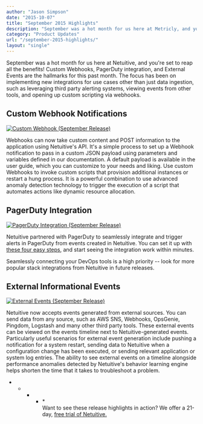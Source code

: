 ```yaml
---
author: "Jason Simpson"
date: "2015-10-07"
title: "September 2015 Highlights"
description: "September was a hot month for us here at Metricly, and you’re set to reap all the benefits! Check out this month's new releases."
category: "Product Updates"
url: "/september-2015-highlights/"
layout: "single"
---
```


September was a hot month for us here at Netuitive, and you're set to reap all the benefits! Custom Webhooks, PagerDuty integration, and External Events are the hallmarks for this past month. The focus has been on implementing new integrations for use cases other than just data ingestion, such as leveraging third party alerting systems, viewing events from other tools, and opening up custom scripting via webhooks.

Custom Webhook Notifications
----------------------------

[![Custom Webhook (September Release)](https://s3-us-west-2.amazonaws.com/com-netuitive-app-usw2-public/wp-content/uploads/2016/03/webhook.jpg)](https://s3-us-west-2.amazonaws.com/com-netuitive-app-usw2-public/wp-content/uploads/2016/03/webhook.jpg)

Webhooks can now take custom content and POST information to the application using Netuitive's API. It's a simple process to set up a Webhook notification to pass in a custom JSON payload using parameters and variables defined in our documentation. A default payload is available in the user guide, which you can customize to your needs and liking. Use custom Webhooks to invoke custom scripts that provision additional instances or restart a hung process. It is a powerful combination to use advanced anomaly detection technology to trigger the execution of a script that automates actions like dynamic resource allocation.

PagerDuty Integration
---------------------

[![PagerDuty Integration (September Release)](https://s3-us-west-2.amazonaws.com/com-netuitive-app-usw2-public/wp-content/uploads/2016/03/pagerDuty1.jpg)](https://s3-us-west-2.amazonaws.com/com-netuitive-app-usw2-public/wp-content/uploads/2016/03/pagerDuty1.jpg)

Netuitive partnered with PagerDuty to seamlessly integrate and trigger alerts in PagerDuty from events created in Netuitive. You can set it up with [these four easy steps](/combining-netuitive-and-pagerduty-for-monitoring-alarms), and start seeing the integration work within minutes.

Seamlessly connecting your DevOps tools is a high priority -- look for more popular stack integrations from Netuitive in future releases.

External Informational Events
-----------------------------

[![External Events (September Release)](https://s3-us-west-2.amazonaws.com/com-netuitive-app-usw2-public/wp-content/uploads/2016/03/ExternalEvents.jpg)](https://s3-us-west-2.amazonaws.com/com-netuitive-app-usw2-public/wp-content/uploads/2016/03/ExternalEvents.jpg)

Netuitive now accepts events generated from external sources. You can send data from any source, such as AWS SNS, Webhooks, OpsGenie, Pingdom, Logstash and many other third party tools. These external events can be viewed on the events timeline next to Netuitive-generated events. Particularly useful scenarios for external event generation include pushing a notification for a system restart, sending data to Netuitive when a configuration change has been executed, or sending relevant application or system log entries. The ability to see external events on a timeline alongside performance anomalies detected by Netuitive's behavior learning engine helps shorten the time that it takes to troubleshoot a problem.

* * * * *\
Want to see these release highlights in action? We offer a 21-day, [free trial of Netuitive.](/signup)
